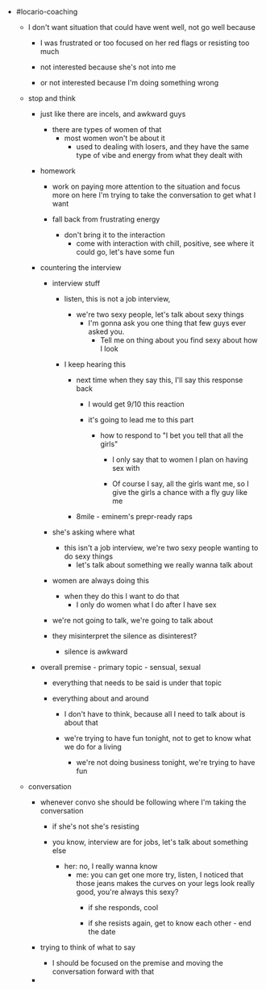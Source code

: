 - #locario-coaching
	 - I don't want situation that could have went well, not go well because
		 - I was frustrated or too focused on her red flags or resisting too much

		 - not interested because she's not into me

		 - or not interested because I'm doing something wrong

	 - stop and think
		 - just like there are incels, and awkward guys
			 - there are types of women of that
				 - most women won't be about it
					 - used to dealing with losers, and they have the same type of vibe and energy from what they dealt with

		 - homework
			 - work on paying more attention to the situation and focus more on here I'm trying to take the conversation to get what I want

			 - fall back from frustrating energy
				 - don't bring it to the interaction
					 - come with interaction with chill, positive, see where it could go, let's have some fun

		 - countering the interview
			 - interview stuff
				 - listen, this is not a job interview, 
					 - we're two sexy people, let's talk about sexy things
						 - I'm gonna ask you one thing that few guys ever asked you.
							 - Tell me on thing about you find sexy about how I look

				 - I keep hearing this
					 - next time when they say this, I'll say this response back
						 - I would get 9/10 this reaction

						 - it's going to lead me to this part
							 - how to respond to "I bet you tell that all the girls"
								 - I only say that to women I plan on having sex with

								 - Of course I say, all the girls want me, so I give the girls a chance with a fly guy like me

					 - 8mile - eminem's prepr-ready raps

			 - she's asking where what
				 - this isn't a job interview, we're two sexy people wanting to do sexy things
					 - let's talk about something we really wanna talk about

			 - women are always doing this
				 - when they do this I want to do that
					 - I only do women what I do after I have sex

			 - we're not going to talk, we're going to talk about

			 - they misinterpret the silence as disinterest?
				 - silence is awkward

		 - overall premise - primary topic - sensual, sexual
			 - everything that needs to be said is under that topic

			 - everything about and around
				 - I don't have to think, because all I need to talk about is about that

				 - we're trying to have fun tonight, not to get to know what we do for a living
					 - we're not doing business tonight, we're trying to have fun

	 - conversation
		 - whenever convo she should be following where I'm taking the conversation
			 - if she's not she's resisting

			 - you know, interview are for jobs, let's talk about something else
				 - her: no, I really wanna know
					 - me: you can get one more try, listen, I noticed that those jeans makes the curves on your legs look really good, you're always this sexy?
						 - if she responds, cool

						 - if she resists again, get to know each other - end the date

		 - trying to think of what to say
			 - I should be focused on the premise and moving the conversation forward with that

		 - 
